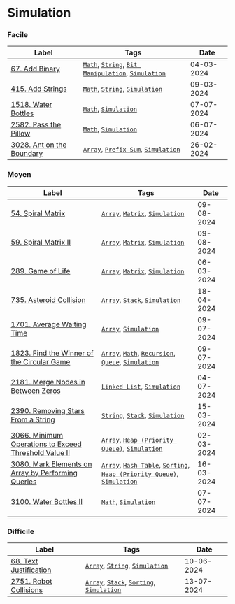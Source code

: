 # Simulation

### Facile

| Label                                                                       | Tags                                                                                                                       | Date       |
| --------------------------------------------------------------------------- | -------------------------------------------------------------------------------------------------------------------------- | ---------- |
| [67. Add Binary](../Probleme/0067.%20Add%20Binary/)                         | [`Math`](./math.md), [`String`](./string.md), [`Bit Manipulation`](./bit_manipulation.md), [`Simulation`](./simulation.md) | 04-03-2024 |
| [415. Add Strings](../Probleme/0415.%20Add%20Strings/)                      | [`Math`](./math.md), [`String`](./string.md), [`Simulation`](./simulation.md)                                              | 09-03-2024 |
| [1518. Water Bottles](../Probleme/1518.%20Water%20Bottles/)                 | [`Math`](./math.md), [`Simulation`](./simulation.md)                                                                       | 07-07-2024 |
| [2582. Pass the Pillow](../Probleme/2582.%20Pass%20the%20Pillow/)           | [`Math`](./math.md), [`Simulation`](./simulation.md)                                                                       | 06-07-2024 |
| [3028. Ant on the Boundary](../Probleme/3028.%20Ant%20on%20the%20Boundary/) | [`Array`](./array.md), [`Prefix Sum`](./prefix_sum.md), [`Simulation`](./simulation.md)                                    | 26-02-2024 |

### Moyen

| Label                                                                                                                                     | Tags                                                                                                                                                               | Date       |
| ----------------------------------------------------------------------------------------------------------------------------------------- | ------------------------------------------------------------------------------------------------------------------------------------------------------------------ | ---------- |
| [54. Spiral Matrix](../Probleme/0054.%20Spiral%20Matrix/)                                                                                 | [`Array`](./array.md), [`Matrix`](./matrix.md), [`Simulation`](./simulation.md)                                                                                    | 09-08-2024 |
| [59. Spiral Matrix II](../Probleme/0059.%20Spiral%20Matrix%20II/)                                                                         | [`Array`](./array.md), [`Matrix`](./matrix.md), [`Simulation`](./simulation.md)                                                                                    | 09-08-2024 |
| [289. Game of Life](../Probleme/0289.%20Game%20of%20Life/)                                                                                | [`Array`](./array.md), [`Matrix`](./matrix.md), [`Simulation`](./simulation.md)                                                                                    | 06-03-2024 |
| [735. Asteroid Collision](../Probleme/0735.%20Asteroid%20Collision/)                                                                      | [`Array`](./array.md), [`Stack`](./stack.md), [`Simulation`](./simulation.md)                                                                                      | 18-04-2024 |
| [1701. Average Waiting Time](../Probleme/1701.%20Average%20Waiting%20Time/)                                                               | [`Array`](./array.md), [`Simulation`](./simulation.md)                                                                                                             | 09-07-2024 |
| [1823. Find the Winner of the Circular Game](../Probleme/1823.%20Find%20the%20Winner%20of%20the%20Circular%20Game/)                       | [`Array`](./array.md), [`Math`](./math.md), [`Recursion`](./recursion.md), [`Queue`](./queue.md), [`Simulation`](./simulation.md)                                  | 09-07-2024 |
| [2181. Merge Nodes in Between Zeros](../Probleme/2181.%20Merge%20Nodes%20in%20Between%20Zeros/)                                           | [`Linked List`](./linked_list.md), [`Simulation`](./simulation.md)                                                                                                 | 04-07-2024 |
| [2390. Removing Stars From a String](../Probleme/2390.%20Removing%20Stars%20From%20a%20String/)                                           | [`String`](./string.md), [`Stack`](./stack.md), [`Simulation`](./simulation.md)                                                                                    | 15-03-2024 |
| [3066. Minimum Operations to Exceed Threshold Value II](../Probleme/3066.%20Minimum%20Operations%20to%20Exceed%20Threshold%20Value%20II/) | [`Array`](./array.md), [`Heap (Priority Queue)`](./priority_queue.md), [`Simulation`](./simulation.md)                                                             | 02-03-2024 |
| [3080. Mark Elements on Array by Performing Queries](../Probleme/3080.%20Mark%20Elements%20on%20Array%20by%20Performing%20Queries/)       | [`Array`](./array.md), [`Hash Table`](./hash_table.md), [`Sorting`](./sorting.md), [`Heap (Priority Queue)`](./priority_queue.md), [`Simulation`](./simulation.md) | 16-03-2024 |
| [3100. Water Bottles II](../Probleme/3100.%20Water%20Bottles%20II/)                                                                       | [`Math`](./math.md), [`Simulation`](./simulation.md)                                                                                                               | 07-07-2024 |

### Difficile

| Label                                                               | Tags                                                                                                     | Date       |
| ------------------------------------------------------------------- | -------------------------------------------------------------------------------------------------------- | ---------- |
| [68. Text Justification](../Probleme/0068.%20Text%20Justification/) | [`Array`](./array.md), [`String`](./string.md), [`Simulation`](./simulation.md)                          | 10-06-2024 |
| [2751. Robot Collisions](../Probleme/2751.%20Robot%20Collisions/)   | [`Array`](./array.md), [`Stack`](./stack.md), [`Sorting`](./sorting.md), [`Simulation`](./simulation.md) | 13-07-2024 |
